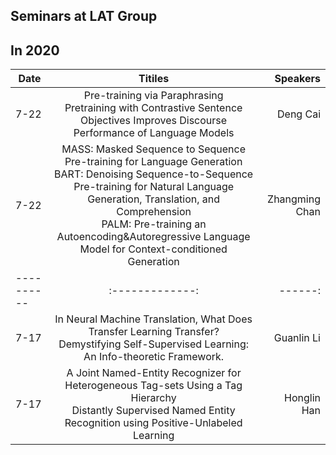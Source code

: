 ## Seminars at LAT Group

## In 2020

| Date   |      Titiles      |  Speakers |
|----------|:-------------:|------:|
| 7-22 |  Pre-training via Paraphrasing <br /> Pretraining with Contrastive Sentence Objectives Improves Discourse Performance of Language Models  | Deng Cai 
| 7-22 |    MASS: Masked Sequence to Sequence Pre-training for Language Generation <br /> BART: Denoising Sequence-to-Sequence Pre-training for Natural Language Generation, Translation, and Comprehension <br />  PALM: Pre-training an Autoencoding&Autoregressive Language Model for Context-conditioned Generation  |   Zhangming Chan |
|----------|:-------------:|------:|
| 7-17 |  In Neural Machine Translation, What Does Transfer Learning Transfer? <br /> Demystifying Self-Supervised Learning: An Info-theoretic Framework.  | Guanlin Li 
| 7-17 |    A Joint Named-Entity Recognizer for Heterogeneous Tag-sets Using a Tag Hierarchy <br /> Distantly Supervised Named Entity Recognition using Positive-Unlabeled Learning  |   Honglin Han |


<!---
<table>
    <thead>
        <tr>
            <th>Layer 1</th>
            <th>Layer 2</th>
            <th>Layer 3</th>
        </tr>
    </thead>
    <tbody>
        <tr>
            <td rowspan=4>L1 Name</td>
            <td rowspan=2>L2 Name A</td>
            <td>L3 Name A</td>
        </tr>
        <tr>
            <td>L3 Name B</td>
        </tr>
        <tr>
            <td rowspan=2>L2 Name B</td>
            <td>L3 Name C</td>
        </tr>
        <tr>
            <td>L3 Name D</td>
        </tr>
    </tbody>
</table>
--->
